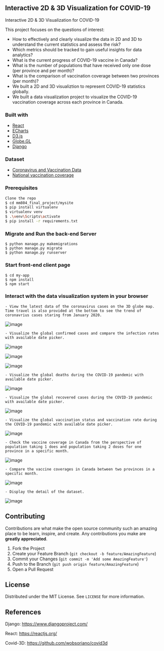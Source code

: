 <!-- PROJECT LOGO
<br />
<p align="center">
  <a href="https://github.com/othneildrew/Best-README-Template">
    <img src="images/logo.png" alt="Logo" width="80" height="80">
  </a>

  <h3 align="center">Best-README-Template</h3>

  <p align="center">
    An awesome README template to jumpstart your projects!
    <br />
    <a href="https://github.com/othneildrew/Best-README-Template"><strong>Explore the docs »</strong></a>
    <br />
    <br />
    <a href="https://github.com/othneildrew/Best-README-Template">View Demo</a>
    ·
    <a href="https://github.com/othneildrew/Best-README-Template/issues">Report Bug</a>
    ·
    <a href="https://github.com/othneildrew/Best-README-Template/issues">Request Feature</a>
  </p>
</p>
-->


<!-- TABLE OF CONTENTS 
## Table of Contents

* [About the Project](#about-the-project)
  * [Built With](#built-with)
* [Getting Started](#getting-started)
  * [Prerequisites](#prerequisites)
  * [Installation](#installation)
* [Usage](#usage)
* [Roadmap](#roadmap)
* [Contributing](#contributing)
* [License](#license)
* [Contact](#contact)
* [Acknowledgements](#acknowledgements)
-->


<!-- ABOUT THE PROJECT -->
## Interactive 2D & 3D Visualization for COVID-19
Interactive 2D & 3D Visualization for COVID-19

This project focuses on the questions of interest:
* How to effectively and clearly visualize the data in 2D and 3D to understand the current statistics and assess the risk?
* Which metrics should be tracked to gain useful insights for data analytics? 
* What is the current progress of COVID-19 vaccine in Canada? 
* What is the number of populations that have received only one dose (per province and per month)? 
* What is the comparison of vaccination coverage between two provinces (per month)?
* We built a 2D and 3D visualiztion to represent COVID-19 statistics globally.
* We built a data visualization project to visualize the COVID-19 vaccination coverage across each province in Canada.

### Built with
* [React](https://reactjs.org/)
* [ECharts](https://echarts.apache.org/en/index.html)
* [D3.js](https://d3js.org/)
* [Globe.GL](https://github.com/vasturiano/globe.gl)
* [Django](https://www.djangoproject.com/)

### Dataset 
* [Coronavirus and Vaccination Data](https://github.com/bumbeishvili/covid19-daily-data)
* [National vaccination coverage](https://health-infobase.canada.ca/covid-19/vaccination-coverage/)

### Prerequisites
```sh
Clone the repo
$ cd mm804_final_project/mysite
$ pip install virtualenv
$ virtualenv venv
$ .\venv\Scripts\activate
$ pip install -r requirements.txt
```

### Migrate and Run the back-end Server
```
$ python manage.py makemigrations
$ python manage.py migrate
$ python manage.py runserver
```

### Start front-end client page
```
$ cd my-app
$ npm install
$ npm start
```

### Interact with the data visualization system in your browser

```
- View the latest data of the coronavirus cases on the 3D globe map. Time travel is also provided at the bottom to see the trend of coronavrius cases staring from January 2020. 
```
![image](https://user-images.githubusercontent.com/31713264/115631196-94e01280-a2c2-11eb-80d9-528448ab9c84.png)

```
- Visualize the global confirmed cases and compare the infection rates with available date picker.
```
![image](https://user-images.githubusercontent.com/31713264/115984665-8a917300-a565-11eb-8c93-8d223f5dc1fe.png)

![image](https://user-images.githubusercontent.com/31713264/115984827-3fc42b00-a566-11eb-8ff0-ce030c5c0600.png)

![image](https://user-images.githubusercontent.com/31713264/115984623-5e75f200-a565-11eb-9f84-59ed7ea0b8e7.png)


```
- Visualize the global deaths during the COVID-19 pandemic with available date picker.
```
![image](https://user-images.githubusercontent.com/31713264/115631345-dec8f880-a2c2-11eb-8bec-64954d7be3b7.png)

```
- Visualize the global recovered cases during the COVID-19 pandemic with available date picker.
```
![image](https://user-images.githubusercontent.com/31713264/115631384-f30cf580-a2c2-11eb-8dc7-8002213c0033.png)

```
- Visualize the global vaccination status and vaccination rate during the COVID-19 pandemic with available date picker.
```
![image](https://user-images.githubusercontent.com/31713264/115631435-0b7d1000-a2c3-11eb-9b51-cf4bd8173929.png)

```
- Check the vaccine coverage in Canada from the perspective of population taking 1 does and population taking 2 doses for one province in a specific month.
```
![image](https://user-images.githubusercontent.com/31713264/115632401-dd003480-a2c4-11eb-85d4-44f417becfdd.png)

```
- Compare the vaccine coverages in Canada between two provinces in a specific month.
```
![image](https://user-images.githubusercontent.com/31713264/115632481-0e790000-a2c5-11eb-9ce3-97a8e8db3a05.png)

```
- Display the detail of the dataset.
```
![image](https://user-images.githubusercontent.com/31713264/115632533-2d779200-a2c5-11eb-9ced-95f4b9e38a1d.png)



## Contributing

Contributions are what make the open source community such an amazing place to be learn, inspire, and create. Any contributions you make are **greatly appreciated**.

1. Fork the Project
2. Create your Feature Branch (`git checkout -b feature/AmazingFeature`)
3. Commit your Changes (`git commit -m 'Add some AmazingFeature'`)
4. Push to the Branch (`git push origin feature/AmazingFeature`)
5. Open a Pull Request


<!-- LICENSE -->
## License

Distributed under the MIT License. See `LICENSE` for more information.

## References
Django: https://www.djangoproject.com/

React: https://reactjs.org/

Covid-3D: https://github.com/wobsoriano/covid3d

